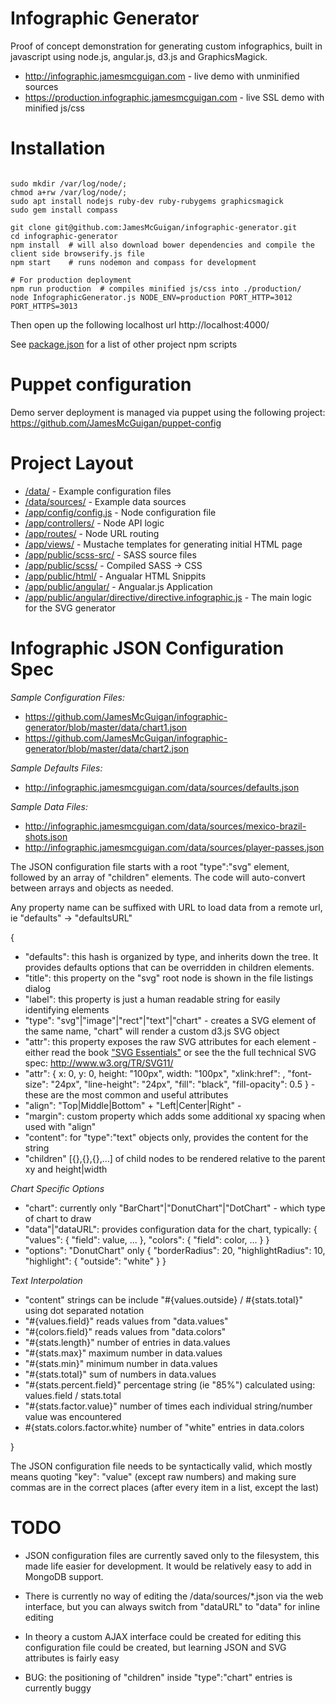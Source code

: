 Infographic Generator
=====================

Proof of concept demonstration for generating custom infographics, built in javascript using node.js, angular.js, d3.js and GraphicsMagick.

- http://infographic.jamesmcguigan.com - live demo with unminified sources
- https://production.infographic.jamesmcguigan.com - live SSL demo with minified js/css

Installation
============
<pre><code>
sudo mkdir /var/log/node/;
chmod a+rw /var/log/node/;
sudo apt install nodejs ruby-dev ruby-rubygems graphicsmagick 
sudo gem install compass

git clone git@github.com:JamesMcGuigan/infographic-generator.git
cd infographic-generator
npm install  # will also download bower dependencies and compile the client side browserify.js file
npm start    # runs nodemon and compass for development

# For production deployment
npm run production  # compiles minified js/css into ./production/
node InfographicGenerator.js NODE_ENV=production PORT_HTTP=3012 PORT_HTTPS=3013
</code></pre>

Then open up the following localhost url
http://localhost:4000/

See [package.json](https://github.com/JamesMcGuigan/infographic-generator/blob/master/package.json) for a list of other project npm scripts


Puppet configuration
====================

Demo server deployment is managed via puppet using the following project:  
https://github.com/JamesMcGuigan/puppet-config


Project Layout
==============

- [/data/](https://github.com/JamesMcGuigan/infographic-generator/tree/master/data) - Example configuration files
- [/data/sources/](https://github.com/JamesMcGuigan/infographic-generator/tree/master/data/sources/) - Example data sources
- [/app/config/config.js](https://github.com/JamesMcGuigan/infographic-generator/tree/master/app/config/config.js) - Node configuration file
- [/app/controllers/](https://github.com/JamesMcGuigan/infographic-generator/tree/master/app/controllers/) - Node API logic
- [/app/routes/](https://github.com/JamesMcGuigan/infographic-generator/tree/master/app/routes/) - Node URL routing
- [/app/views/](https://github.com/JamesMcGuigan/infographic-generator/tree/master/app/views/) - Mustache templates for generating initial HTML page
- [/app/public/scss-src/](https://github.com/JamesMcGuigan/infographic-generator/tree/master/app/public/scss-src/) - SASS source files
- [/app/public/scss/](https://github.com/JamesMcGuigan/infographic-generator/tree/master/app/public/scss/) - Compiled SASS -> CSS
- [/app/public/html/](https://github.com/JamesMcGuigan/infographic-generator/tree/master/app/public/html/) - Angualar HTML Snippits
- [/app/public/angular/](https://github.com/JamesMcGuigan/infographic-generator/tree/master/app/public/angular/) - Angualar.js Application
- [/app/public/angular/directive/directive.infographic.js](https://github.com/JamesMcGuigan/infographic-generator/tree/master/app/public/angular/directive/directive.infographic.js) - The main logic for the SVG generator

Infographic JSON Configuration Spec
===================================

*Sample Configuration Files:*
- https://github.com/JamesMcGuigan/infographic-generator/blob/master/data/chart1.json
- https://github.com/JamesMcGuigan/infographic-generator/blob/master/data/chart2.json

*Sample Defaults Files:*
- http://infographic.jamesmcguigan.com/data/sources/defaults.json

*Sample Data Files:*
- http://infographic.jamesmcguigan.com/data/sources/mexico-brazil-shots.json
- http://infographic.jamesmcguigan.com/data/sources/player-passes.json

The JSON configuration file starts with a root "type":"svg" element, followed by an array of "children" elements. The code will auto-convert between arrays and objects as needed.

Any property name can be suffixed with URL to load data from a remote url, ie "defaults" -> "defaultsURL"

{
- "defaults":       this hash is organized by type, and inherits down the tree. It provides defaults options that can be overridden in children elements.
- "title":          this property on the "svg" root node is shown in the file listings dialog
- "label":          this property is just a human readable string for easily identifying elements
- "type":           "svg"|"image"|"rect"|"text"|"chart" - creates a SVG element of the same name, "chart" will render a custom d3.js SVG object
- "attr":           this property exposes the raw SVG attributes for each element - either read the book ["SVG Essentials"](http://read.pudn.com/downloads135/ebook/573344/OReilly-SVG-Essential.pdf) or see the the full technical SVG spec: http://www.w3.org/TR/SVG11/
- "attr":           { x: 0, y: 0, height: "100px", width: "100px", "xlink:href": <url>, "font-size": "24px", "line-height": "24px", "fill": "black", "fill-opacity": 0.5 } - these are the most common and useful attributes 
- "align":          "Top|Middle|Bottom" + "Left|Center|Right" - 
- "margin":         custom property which adds some additional xy spacing when used with "align"
- "content":        for "type":"text" objects only, provides the content for the string
- "children"        [{},{},{},...] of child nodes to be rendered relative to the parent xy and height|width  
 
*Chart Specific Options*
- "chart":          currently only "BarChart"|"DonutChart"|"DotChart" - which type of chart to draw
- "data"|"dataURL": provides configuration data for the chart, typically: { "values": { "field": value, ... }, "colors": { "field": color, ... } }
- "options":        "DonutChart" only { "borderRadius": 20, "highlightRadius": 10, "highlight": { "outside": "white" } }

*Text Interpolation*
- "content" strings can be include "#{values.outside} / #{stats.total}" using dot separated notation
- "#{values.field}" reads values from "data.values"
- "#{colors.field}" reads values from "data.colors"
- "#{stats.length}" number of entries in data.values
- "#{stats.max}"    maximum number in data.values
- "#{stats.min}"    minimum number in data.values
- "#{stats.total}"  sum of numbers in data.values
- "#{stats.percent.field}"  percentage string (ie "85%") calculated using: values.field / stats.total
- "#{stats.factor.value}"   number of times each individual string/number value was encountered 
-  #{stats.colors.factor.white} number of "white" entries in data.colors

}

The JSON configuration file needs to be syntactically valid, which mostly means quoting "key": "value" (except raw numbers) 
and making sure commas are in the correct places (after every item in a list, except the last)


TODO
====

- JSON configuration files are currently saved only to the filesystem, this made life easier for development. It would be relatively easy to add in MongoDB support.
  
- There is currently no way of editing the /data/sources/*.json via the web interface, but you can always switch from "dataURL" to "data" for inline editing

- In theory a custom AJAX interface could be created for editing this configuration file could be created, but learning JSON and SVG attributes is fairly easy 

- BUG: the positioning of "children" inside "type":"chart" entries is currently buggy
